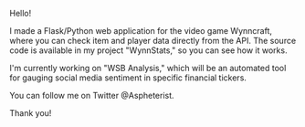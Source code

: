 Hello!

I made a Flask/Python web application for the video game Wynncraft, where you can check item and player data directly from the API. The source code is available in my project "WynnStats," so you can see how it works.

I'm currently working on "WSB Analysis," which will be an automated tool for gauging social media sentiment in specific financial tickers.

You can follow me on Twitter @Aspheterist.

Thank you!

